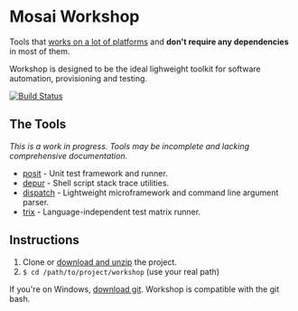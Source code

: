 Mosai Workshop 
==============

Tools that [works on a lot of platforms](doc/platforms.md) and **don't require any dependencies** in most of them.

Workshop is designed to be the ideal lighweight toolkit for software automation, provisioning and testing.

[![Build Status](https://travis-ci.org/Mosai/workshop.svg?branch=master)](https://travis-ci.org/Mosai/workshop)


The Tools
---------

*This is a work in progress. Tools may be incomplete and lacking comprehensive documentation.*

  - [posit](doc/posit.md) - Unit test framework and runner.
  - [depur](doc/depur.md) - Shell script stack trace utilities.
  - [dispatch](doc/dispatch.md) - Lightweight microframework and command line argument parser.
  - [trix](doc/trix.md)   - Language-independent test matrix runner.

Instructions
------------

  1. Clone or [download and unzip](https://github.com/Mosai/workshop/archive/master.zip) the project.
  2. `$ cd /path/to/project/workshop` (use your real path)

If you're on Windows, [download git](http://git-scm.com/download/win). Workshop
is compatible with the git bash.